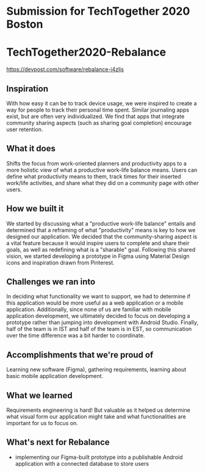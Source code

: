 # Submission for TechTogether 2020 Boston
# TechTogether2020-Rebalance

https://devpost.com/software/rebalance-i4zljs

## Inspiration
With how easy it can be to track device usage, we were inspired to create a way for people to track their personal time spent. Similar journaling apps exist, but are often very individualized. We find that apps that integrate community sharing aspects (such as sharing goal completion) encourage user retention. 
## What it does
Shifts the focus from work-oriented planners and productivity apps to a more holistic view of what a productive work-life balance means. Users can define what productivity means to them, track times for their inserted work/life activities, and share what they did on a community page with other users.
## How we built it
We started by discussing what a "productive work-life balance" entails and determined that a reframing of what "productivity" means is key to how we designed our application. We decided that the community-sharing aspect is a vital feature because it would inspire users to complete and share their goals, as well as redefining what is a "sharable" goal. 
Following this shared vision, we started developing a prototype in Figma using Material Design icons and inspiration drawn from Pinterest.
## Challenges we ran into
In deciding what functionality we want to support, we had to determine if this application would be more useful as a web application or a mobile application. Additionally, since none of us are familiar with mobile application development, we ultimately decided to focus on developing a prototype rather than jumping into development with Android Studio. 
Finally, half of the team is in IST and half of the team is in EST, so communication over the time difference was a bit harder to coordinate. 
## Accomplishments that we're proud of
Learning new software (Figma), gathering requirements, learning about basic mobile application development.
## What we learned
Requirements engineering is hard! But valuable as it helped us determine what visual form our application might take and what functionalities are important for us to focus on.
## What's next for Rebalance
- implementing our Figma-built prototype into a publishable Android application with a connected database to store users
